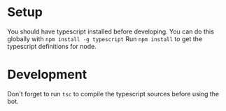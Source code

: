 # Setup
You should have typescript installed before developing. You can do this globally with `npm install -g typescript`
Run `npm install` to get the typescript definitions for node.

# Development
Don't forget to run `tsc` to compile the typescript sources before using the bot.